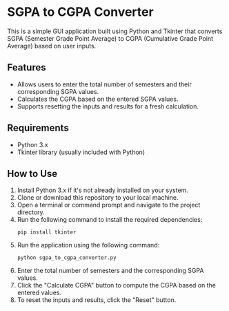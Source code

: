 # SGPA to CGPA Converter

This is a simple GUI application built using Python and Tkinter that converts SGPA (Semester Grade Point Average) to CGPA (Cumulative Grade Point Average) based on user inputs.

## Features

- Allows users to enter the total number of semesters and their corresponding SGPA values.
- Calculates the CGPA based on the entered SGPA values.
- Supports resetting the inputs and results for a fresh calculation.

## Requirements

- Python 3.x
- Tkinter library (usually included with Python)

## How to Use

1. Install Python 3.x if it's not already installed on your system.
2. Clone or download this repository to your local machine.
3. Open a terminal or command prompt and navigate to the project directory.
4. Run the following command to install the required dependencies:
    ```
    pip install tkinter
    ```
5. Run the application using the following command:
    ```
    python sgpa_to_cgpa_converter.py
    ```
6. Enter the total number of semesters and the corresponding SGPA values.
7. Click the "Calculate CGPA" button to compute the CGPA based on the entered values.
8. To reset the inputs and results, click the "Reset" button.
